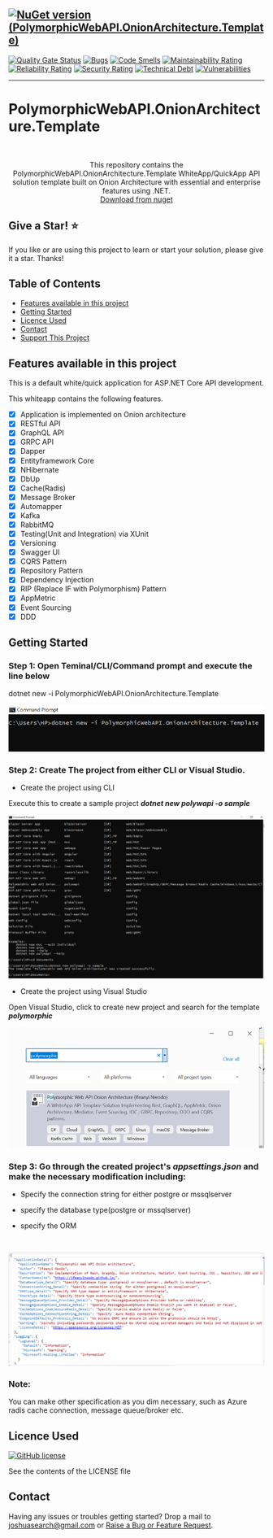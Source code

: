 [![NuGet version (PolymorphicWebAPI.OnionArchitecture.Template)](https://img.shields.io/nuget/v/PolymorphicWebAPI.OnionArchitecture.Template)](https://www.nuget.org/packages/PolymorphicWebAPI.OnionArchitecture.Template/)
----

[![Quality Gate Status](https://sonarcloud.io/api/project_badges/measure?project=ifeanyinwodo_PolymorphicWebAPI.onionArchitecture.Templates&metric=alert_status)](https://sonarcloud.io/dashboard?id=ifeanyinwodo_PolymorphicWebAPI.onionArchitecture.Templates)
[![Bugs](https://sonarcloud.io/api/project_badges/measure?project=ifeanyinwodo_PolymorphicWebAPI.onionArchitecture.Templates&metric=bugs)](https://sonarcloud.io/dashboard?id=ifeanyinwodo_PolymorphicWebAPI.onionArchitecture.Templates)
[![Code Smells](https://sonarcloud.io/api/project_badges/measure?project=ifeanyinwodo_PolymorphicWebAPI.onionArchitecture.Templates&metric=code_smells)](https://sonarcloud.io/dashboard?id=ifeanyinwodo_PolymorphicWebAPI.onionArchitecture.Templates)
[![Maintainability Rating](https://sonarcloud.io/api/project_badges/measure?project=ifeanyinwodo_PolymorphicWebAPI.onionArchitecture.Templates&metric=sqale_rating)](https://sonarcloud.io/dashboard?id=ifeanyinwodo_PolymorphicWebAPI.onionArchitecture.Templates)
[![Reliability Rating](https://sonarcloud.io/api/project_badges/measure?project=ifeanyinwodo_PolymorphicWebAPI.onionArchitecture.Templates&metric=reliability_rating)](https://sonarcloud.io/dashboard?id=ifeanyinwodo_PolymorphicWebAPI.onionArchitecture.Templates)
[![Security Rating](https://sonarcloud.io/api/project_badges/measure?project=ifeanyinwodo_PolymorphicWebAPI.onionArchitecture.Templates&metric=security_rating)](https://sonarcloud.io/dashboard?id=ifeanyinwodo_PolymorphicWebAPI.onionArchitecture.Templates)
[![Technical Debt](https://sonarcloud.io/api/project_badges/measure?project=ifeanyinwodo_PolymorphicWebAPI.onionArchitecture.Templates&metric=sqale_index)](https://sonarcloud.io/dashboard?id=ifeanyinwodo_PolymorphicWebAPI.onionArchitecture.Templates)
[![Vulnerabilities](https://sonarcloud.io/api/project_badges/measure?project=ifeanyinwodo_PolymorphicWebAPI.onionArchitecture.Templates&metric=vulnerabilities)](https://sonarcloud.io/dashboard?id=ifeanyinwodo_PolymorphicWebAPI.onionArchitecture.Templates)

----

# PolymorphicWebAPI.OnionArchitecture.Template

<br />
  <p align="center">
    This repository contains the PolymorphicWebAPI.OnionArchitecture.Template  WhiteApp/QuickApp API solution template built on Onion Architecture with essential and enterprise features using .NET.
    <br />  
    <a href="https://www.nuget.org/packages/PolymorphicWebAPI.OnionArchitecture.Template">Download from nuget</a> 
  </p>

## Give a Star! :star:
If you like or are using this project to learn or start your solution, please give it a star. Thanks!

<!-- TABLE OF CONTENTS -->
## Table of Contents
* [Features available in this project](#Features-available-in-this-project)
* [Getting Started](#getting-started)
* [Licence Used](#Licence-Used)
* [Contact](#contact)
* [Support This Project](#Support-This-Project)
<!-- * [Acknowledgements](#acknowledgements) -->

## Features available in this project

This is a default white/quick application for ASP.NET Core API development.

This whiteapp contains the following features. 

- [x] Application is implemented on Onion architecture
- [x] RESTful API
- [x] GraphQL API
- [x] GRPC API
- [x] Dapper
- [x] Entityframework Core
- [x] NHibernate
- [x] DbUp
- [x] Cache(Radis)
- [x] Message Broker
- [x] Automapper
- [x] Kafka
- [x] RabbitMQ
- [x] Testing(Unit and Integration) via XUnit
- [x] Versioning
- [x] Swagger UI
- [x] CQRS Pattern 
- [x] Repository Pattern
- [x] Dependency Injection
- [x] RIP (Replace IF with Polymorphism) Pattern
- [x] AppMetric
- [x] Event Sourcing
- [x] DDD

## Getting Started

### Step 1: Open Teminal/CLI/Command prompt and execute the line below

   <p> dotnet new -i PolymorphicWebAPI.OnionArchitecture.Template </p>

![image](/docs/img/dotnettemplate.PNG)

### Step 2: Create The project from either CLI or  Visual Studio.

* Create the project using CLI

<p> Execute this to create a sample project <i> <b> dotnet new polywapi -o  sample </b> </i> </p>

![image](/docs/img/creatcli.PNG)

* Create the project using Visual Studio

<p>Open Visual Studio, click to create new project and search for the template <i><b>polymorphic</b></i></p>

![image](/docs/img/visualstudio.PNG)


### Step 3: Go through the created project's <i><b>appsettings.json</b></i> and make the necessary modification including:

* Specify the connection string for either postgre or mssqlserver

* specify the database type(postgre or mssqlserver)

* specify the ORM

<br />

[![image](/docs/img/appsettings.PNG)](https://github.com/ifeanyinwodo/PolymorphicWebAPI.OnionArchitecture.Template/blob/main/PolymorphicWebAPI/PolymorphicWebAPI/PolymorphicWebAPI/appsettings.json)

### Note:
<p>You can make other specification as you dim necessary, such as Azure radis cache connection, message queue/broker etc.</p>

## Licence Used

[![GitHub license](https://img.shields.io/badge/license-MIT-blue.svg)](https://github.com/ifeanyinwodo/PolymorphicWebAPI.OnionArchitecture.Template/blob/main/LICENSE)

See the contents of the LICENSE file

## Contact

Having any issues or troubles getting started? Drop a mail to joshuasearch@gmail.com or [Raise a Bug or Feature Request](https://github.com/ifeanyinwodo/PolymorphicWebAPI.OnionArchitecture.Template/issues/new). 
